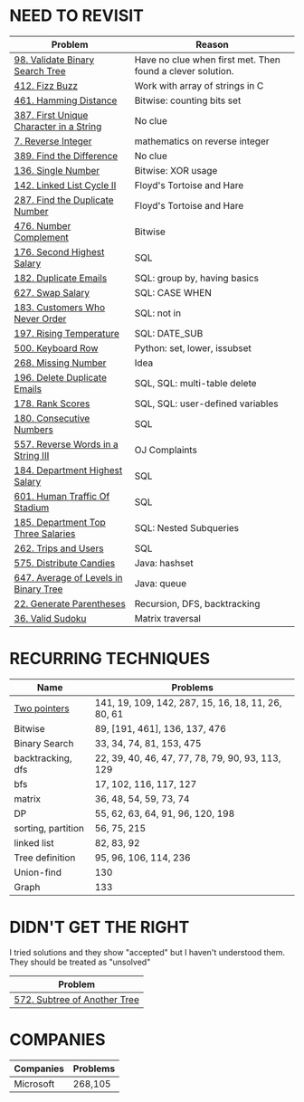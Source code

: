 # NEED TO REVISIT

| Problem | Reason   |
|---------|----------|
| [98. Validate Binary Search Tree](https://leetcode.com/problems/validate-binary-search-tree/#/description)   | Have no clue when first met. Then found a clever solution.  |
| [412. Fizz Buzz](https://leetcode.com/problems/fizz-buzz/#/description) | Work with array of strings in C |
| [461. Hamming Distance](https://leetcode.com/problems/hamming-distance/#/description) | Bitwise: counting bits set|
| [387. First Unique Character in a String](https://leetcode.com/problems/first-unique-character-in-a-string/) | No clue |
| [7. Reverse Integer](https://leetcode.com/problems/reverse-integer/) | mathematics on reverse integer |
| [389. Find the Difference](https://leetcode.com/problems/find-the-difference/#/description) | No clue |
| [136. Single Number](https://leetcode.com/problems/single-number/#/description) | Bitwise: XOR usage |
| [142. Linked List Cycle II](https://leetcode.com/problems/linked-list-cycle-ii/) | Floyd's Tortoise and Hare |
| [287. Find the Duplicate Number](https://leetcode.com/problems/find-the-duplicate-number/#/description) | Floyd's Tortoise and Hare |
| [476. Number Complement](https://leetcode.com/problems/number-complement/#/description) | Bitwise|
| [176. Second Highest Salary](https://leetcode.com/problems/second-highest-salary/#/description) | SQL |
| [182. Duplicate Emails](https://leetcode.com/problems/duplicate-emails/#/description) | SQL: group by, having basics |
| [627. Swap Salary](https://leetcode.com/problems/swap-salary/#/description) | SQL: CASE WHEN |
| [183. Customers Who Never Order](https://leetcode.com/problems/customers-who-never-order/#/description) | SQL: not in |
| [197. Rising Temperature](https://leetcode.com/problems/rising-temperature/#/description) | SQL: DATE_SUB |
| [500. Keyboard Row](https://leetcode.com/problems/keyboard-row/#/description) | Python: set, lower, issubset |
| [268. Missing Number](https://leetcode.com/problems/missing-number/#/description) | Idea |
| [196. Delete Duplicate Emails](https://leetcode.com/problems/delete-duplicate-emails/#/description) | SQL, SQL: multi-table delete |
| [178. Rank Scores](https://leetcode.com/problems/rank-scores/#/description) | SQL, SQL: user-defined variables |
| [180. Consecutive Numbers](https://leetcode.com/problems/consecutive-numbers/#/description) | SQL |
| [557. Reverse Words in a String III](https://leetcode.com/problems/reverse-words-in-a-string-iii/#/description) | OJ Complaints |
| [184. Department Highest Salary](https://leetcode.com/problems/department-highest-salary/#/description) | SQL |
| [601. Human Traffic Of Stadium](https://leetcode.com/problems/human-traffic-of-stadium/#/description) | SQL |
| [185. Department Top Three Salaries](https://leetcode.com/problems/department-top-three-salaries/#/description) | SQL: Nested Subqueries |
| [262. Trips and Users](https://leetcode.com/problems/trips-and-users/#/solutions) | SQL |
| [575. Distribute Candies](https://leetcode.com/problems/distribute-candies/#/description) | Java: hashset |
| [647. Average of Levels in Binary Tree](https://leetcode.com/problems/average-of-levels-in-binary-tree/#/description) | Java: queue |
| [22. Generate Parentheses](https://leetcode.com/problems/generate-parentheses/description/)| Recursion, DFS, backtracking |
| [36. Valid Sudoku](https://leetcode.com/problems/valid-sudoku/description/) | Matrix traversal |

# RECURRING TECHNIQUES

| Name    | Problems |
|---------|----------|
|[Two pointers](https://leetcode.com/articles/two-pointer-technique)|141, 19, 109, 142, 287, 15, 16, 18, 11, 26, 80, 61|
|Bitwise | 89, [191, 461], 136, 137, 476|
|Binary Search | 33, 34, 74, 81, 153, 475 |
|backtracking, dfs | 22, 39, 40, 46, 47, 77, 78, 79, 90, 93, 113, 129 |
|bfs | 17, 102, 116, 117, 127 |
|matrix | 36, 48, 54, 59, 73, 74|
|DP | 55, 62, 63, 64, 91, 96, 120, 198|
|sorting, partition | 56, 75, 215 |
|linked list | 82, 83, 92 |
|Tree definition | 95, 96, 106, 114, 236 |
|Union-find | 130 |
|Graph | 133 |

# DIDN'T GET THE RIGHT

I tried solutions and they show "accepted" but I haven't understood them. They 
should be treated as "unsolved"

| Problem |
|---------|
| [572. Subtree of Another Tree](https://leetcode.com/problems/subtree-of-another-tree/#/description)|

# COMPANIES

| Companies | Problems |
|-----------|----------|
| Microsoft | 268,105  |
